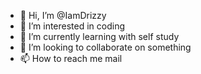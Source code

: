 - 👋 Hi, I’m @IamDrizzy
- 👀 I’m interested in coding
- 🌱 I’m currently learning with self study
- 💞️ I’m looking to collaborate on something
- 📫 How to reach me mail

<!---
IamDrizzy/IamDrizzy is a ✨ special ✨ repository because its `README.md` (this file) appears on your GitHub profile.
You can click the Preview link to take a look at your changes.
--->
